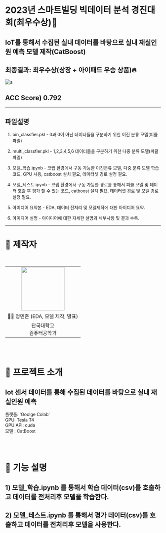 # 2023년 스마트빌딩 빅데이터 분석 경진대회(최우수상):1st_place_medal:
## IoT를 통해서 수집된 실내 데이터를 바탕으로 실내 재실인원 예측 모델 제작(CatBoost)

## 최종결과: 최우수상(상장 + 아이패드 우승 상품):fire:

![a](https://github.com/BanApp/SmartBuilding-BigData-Competition/assets/93313445/13eb6d3e-4786-44a6-834d-df9f663a434b)


## ACC Score) 0.792
***
## 파일설명

1. bin_classfier.pkl - 0과 0이 아닌 데이터들을 구분하기 위한 이진 분류 모델(피클 파일)

2. multi_classfier.pkl - 1,2,3,4,5,6 데이터들을 구분하기 위한 다중 분류 모델(피클 파일)

3. 모델_학습.ipynb - 코랩 환경에서 구동 가능한 이진분류 모델, 다중 분류 모델 학습 코드, GPU 사용, catboost 설치 필요, 데이터셋 경로 설정 필요.

4. 모텔_테스트.ipynb - 코랩 환경에서 구동 가능한 경로를 통해서 피클 모델 및 데이터 호출 후 평가 할 수 있는 코드, catboost 설치 필요, 데이터셋 경로 및 모델 경로 설정 필요.

5. 아이디어 요약본 - EDA, 데이터 전처리 및 모델제작에 대한 아이디어 요약.

6. 아이디어 설명 - 아이디어에 대한 자세한 설명과 세부사항 및 결과 수록.
   
***



# 👨‍ 제작자

<br/>

<table>
  <tr>
    <td height="140px" align="center"> <a href="https://github.com/BanApp"><img src="https://avatars.githubusercontent.com/u/93313445?s=460&v=4" width="140px" /><br/></a></td>

  </tr>
  <tr>
      <td align="center">👦🏻 정민준 (EDA, 모델 제작, 발표)</td>
  </tr>
  <tr>
      <td align="center">단국대학교<br/>컴퓨터공학과<br/></td>
  </tr>
</table>
<br/><br/>


# 🎥 프로젝트 소개

## Iot 센서 데이터를 통해 수집된 데이터를 바탕으로 실내 재실인원 예측

플랫폼: 'Goolge Colab'<br>
GPU: Tesla T4<br>
GPU API: cuda<br>
모델 : CatBoost

<br/><br/>

# 📘 기능 설명

## 1) 모델_학습.ipynb 를 통해서 학습 데이터(csv)를 호출하고 데이터를 전처리후 모델을 학습한다.
## 2) 모델_테스트.ipynb 를 통해서 평가 데이터(csv)를 호출하고 데이터를 전처리후 모델을 사용한다.

